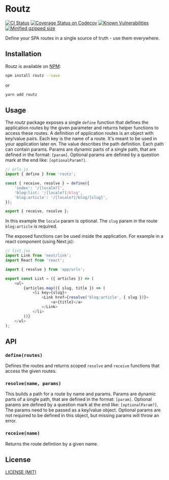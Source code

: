 # Routz

[![CI Status](https://github.com/schorfES/routz/actions/workflows/ci.yml/badge.svg)](https://github.com/schorfES/routz/actions)
[![Coverage Status on Codecov](https://codecov.io/gh/schorfES/routz/branch/master/graph/badge.svg)](https://codecov.io/gh/schorfES/routz)
[![Known Vulnerabilities](https://snyk.io/test/github/schorfES/routz/badge.svg)](https://snyk.io/test/github/schorfES/routz)
[![Minified gzipped size](https://badgen.net/bundlephobia/minzip/routz)](https://bundlephobia.com/result?p=routz)

Define your SPA routes in a single source of truth - use them everywhere.

## Installation

Routz is available on [NPM](https://www.npmjs.com/package/routz):

```bash
npm install routz --save
```

or

```bash
yarn add routz
```

## Usage

The _routz_ package exposes a single `define` function that defines the application routes by the given parameter and returns helper functions to access these routes. A definition of application routes is an object with key/value pairs. Each key is the name of a route. It's meant to be used in your application later on. The value describes the path definition. Each path can contain params. Params are dynamic parts of a single path, that are defined in the format: `[param]`. Optional params are defined by a question mark at the end like: `[optionalParam?]`.

```javascript
// urls.js
import { define } from 'routz';

const { receive, resolve } = define({
	'index': '/[locale?]',
	'blog:list: '/[locale?]/blog',
	'blog:article': '/[locale?]/blog/[slug]',
});

export { receive, resolve };
```

In this example the `locale` param is optional. The `slug` param in the route `blog:article` is required.

The exposed functions can be used inside the application. For example in a react component (using Next.js):

```javascript
// list.jsx
import Link from 'next/link';
import React from 'react';

import { resolve } from 'app/urls';

export const List = ({ articles }) => (
	<ul>
		{articles.map(({ slug, title }) => (
			<li key={slug}>
				<Link href={resolve('blog:article', { slug })}>
					<a>{title}</a>
				</Link>
			</li>
		))}
	</ul>
);
```

## API

### `define(routes)`

Defines the routes and returns scoped `resolve` and `receive` functions that access the given routes.

### `resolve(name, params)`

This builds a path for a route by name and params. Params are dynamic parts of a single path, that are defined in the format: `[param]`. Optional params are defined by a question mark at the end like: `[optionalParam?]`. The params need to be passed as a key/value object. Optional params are not required to be defined in this object, but missing params will throw an error.

### `receive(name)`

Returns the route defintion by a given name.

## License

[LICENSE (MIT)](./LICENSE)
